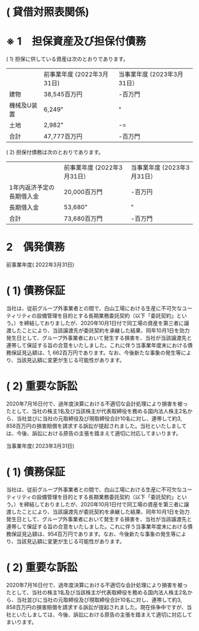 # ( 貸借対照表関係)  

# ※ 1　担保資産及び担保付債務  

( 1) 担保に供している資産は次のとおりであります。  

<html><body><table><tr><td></td><td>前事業年度 (2022年3月31日)</td><td>当事業年度 (2023年3月31日）</td></tr><tr><td>建物</td><td>38,545百万円</td><td>-百万門</td></tr><tr><td>機械及U装置</td><td>6,249"</td><td>"</td></tr><tr><td>土地</td><td>2,982"</td><td>-=</td></tr><tr><td>合計</td><td>47,777百万円</td><td>-百万門</td></tr></table></body></html>  

( 2) 担保付債務は次のとおりであります。  

<html><body><table><tr><td></td><td>前事業年度 (2022年3月31日）</td><td>当事業年度 (2023年3月31日）</td></tr><tr><td>1年内返济予定の長期借入金</td><td>20,000百万門</td><td>-百万円</td></tr><tr><td>長期借入金</td><td>53,680"</td><td>"</td></tr><tr><td>合計</td><td>73,680百万門</td><td>-百万門</td></tr></table></body></html>  

# 2　偶発債務  

前事業年度( 2022年3月31日)  

# ( 1) 債務保証  

当社は、従前グループ外事業者との間で、白山工場における生産に不可欠なユーティリティの設備管理を目的とする長期業務委託契約（以下「委託契約」という。）を締結しておりましたが、2020年10月1日付で同工場の資産を第三者に譲渡したことにより、当該譲渡先が委託契約を承継した結果、同年10月1日を効力発生日として、グループ外事業者において発生する損害を、当社が当該譲渡先と連帯して保証する旨の合意をいたしました。これに伴う当事業年度末における債務保証見込額は、1, 662百万円であります。なお、今後新たな事象の発生等により、当該見込額に変更が生じる可能性があります。  

# ( 2) 重要な訴訟  

2020年7月16日付で、過年度決算における不適切な会計処理により損害を被ったとして、当社の株主1名及び当該株主が代表取締役を務める国内法人株主2名から、当社並びに当社の元取締役及び現取締役合計10名に対し、連帯して約3, 858百万円の損害賠償を請求する訴訟が提起されました。当社といたしましては、今後、訴訟における原告の主張を踏まえて適切に対応してまいります。  

当事業年度( 2023年3月31日)  

# ( 1) 債務保証  

当社は、従前グループ外事業者との間で、白山工場における生産に不可欠なユーティリティの設備管理を目的とする長期業務委託契約（以下「委託契約」という。）を締結しておりましたが、2020年10月1日付で同工場の資産を第三者に譲渡したことにより、当該譲渡先が委託契約を承継した結果、同年10月1日を効力発生日として、グループ外事業者において発生する損害を、当社が当該譲渡先と連帯して保証する旨の合意をいたしました。これに伴う当事業年度末における債務保証見込額は、954百万円であります。なお、今後新たな事象の発生等により、当該見込額に変更が生じる可能性があります。  

# ( 2) 重要な訴訟  

2020年7月16日付で、過年度決算における不適切な会計処理により損害を被ったとして、当社の株主1名及び当該株主が代表取締役を務める国内法人株主2名から、当社並びに当社の元取締役及び現取締役合計10名に対し、連帯して約3, 858百万円の損害賠償を請求する訴訟が提起されました。現在係争中ですが、当社といたしましては、今後、訴訟における原告の主張を踏まえて適切に対応してまいります。  